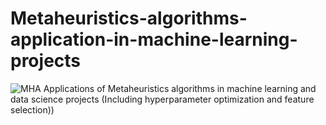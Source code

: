 # Metaheuristics-algorithms-application-in-machine-learning-projects
![MHA](https://s30.picofile.com/file/8469736792/ml_e1610553826718.jpg)
Applications of Metaheuristics algorithms  in machine learning and data science projects (Including hyperparameter optimization and feature selection))
